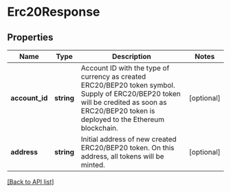 # Erc20Response

## Properties

Name | Type | Description | Notes
------------ | ------------- | ------------- | -------------
**account_id** | **string** | Account ID with the type of currency as created ERC20/BEP20 token symbol. Supply of ERC20/BEP20 token will be credited as soon as ERC20/BEP20 token is deployed to the Ethereum blockchain. | [optional]
**address** | **string** | Initial address of new created ERC20/BEP20 token. On this address, all tokens will be minted. | [optional]

[[Back to API list]](../../README.md#api-endpoints)
